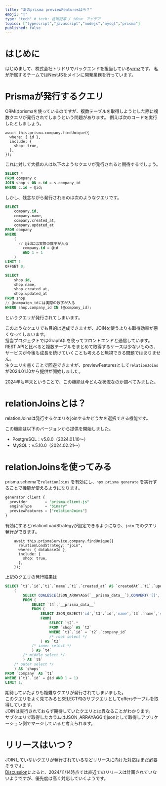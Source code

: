 ```yaml
---
title: "あのprisma previewFeaturesは今？"
emoji: "🤔"
type: "tech" # tech: 技術記事 / idea: アイデア
topics: ["typescript","javascript","nodejs","mysql","prisma"]
published: false
---
```

# はじめに

はじめまして、株式会社トリドリでバックエンドを担当している[yrmz](https://x.com/yary_engineer)です。
私が所属するチームではNestJSをメインに開発業務を行っています。

# Prismaが発行するクエリ

ORMはprismaを使っているのですが、複数テーブルを取得しようとした際に複数クエリが発行されてしまうという問題があります。
例えば次のコードを実行したとしましょう。

```tsx
await this.prisma.company.findUnique({
  where: { id },
  include: {
    shop: true,
  },
});
```

これに対して大抵の人は以下のようなクエリが発行されると期待するでしょう。

```sql
SELECT *
FROM company c
JOIN shop s ON c.id = s.company_id
WHERE c.id = @id;
```

しかし、残念ながら発行されるのは次のようなクエリです。

```sql
SELECT
    company.id,
    company.name,
    company.created_at,
    company.updated_at
FROM company
WHERE
    (
      // @idには実際の数字が入る
        company.id = @id
        AND 1 = 1
    )
LIMIT 1
OFFSET 0;

SELECT
    shop.id,
    shop.name,
    shop.created_at,
    shop.updated_at
FROM shop
// @campaign_idには実際の数字が入る
WHERE shop.company_id IN (@company_id);
```

というクエリが発行されてしまいます。

このようなクエリでも目的は達成できますが、JOINを使うよりも取得効率が悪くなってしまいます。<br/>
担当プロジェクトではGraphQLを使ってフロントエンドと通信しています。REST APIと比べると複数テーブルをまとめて取得するケースは少ないものの、サービスが今後も成長を続けていくことも考えると無視できる問題ではありません。<br/>
生クエリを書くことで回避できますが、previewFeaturesとして`relationJoins`が2024.01.10から提供が開始しました。

2024年も年末ということで、この機能は今どんな状況なのか調べてみました。

# relationJoinsとは？

relationJoinsは発行するクエリをjoinするかどうかを選択できる機能です。

この機能は以下のバージョンから提供を開始しました。

- PostgreSQL：v5.8.0（2024.01.10〜）
- MySQL：v.5.10.0（2024.02.21〜）

# relationJoinsを使ってみる

prisma.schemaで`relationJoins` を有効にし、`npx prisma generate` を実行することで機能が使えるようになります。

```sql
generator client {
  provider        = "prisma-client-js"
  engineType      = "binary"
  previewFeatures = ["relationJoins"]
}
```

有効にするとrelationLoadStrategyが設定できるようになり、`join` でのクエリ発行ができます。

```tsx
    await this.prismaService.company.findUnique({
      relationLoadStrategy: "join",
      where: { databaseId },
      include: {
        shop: true,
      },
    });
```

上記のクエリの発行結果は

```sql
SELECT `t1`.`id`,`t1`.`name`,`t1`.`created_at` AS `createdAt`,`t1`.`updated_at` AS `updatedAt`,
    (
        SELECT COALESCE(JSON_ARRAYAGG(`__prisma_data__`),CONVERT('[]', JSON)) AS `__prisma_data__`
        FROM (
            SELECT `t4`.`__prisma_data__`
            FROM (
                SELECT JSON_OBJECT('id',`t3`.`id`,'name',`t3`.`name`,'createdAt',`t3`.`created_at`,'updatedAt',`t3`.`updated_at`) AS `__prisma_data__`
                FROM(
                    SELECT `t2`.*
                    FROM `shop` AS `t2`
                    WHERE `t1`.`id` = `t2`.`company_id`
                    /* root select */
                ) AS `t3`
            /* inner select */
            ) AS `t4`
        /* middle select */
        ) AS `t5`
    /* outer select */
    ) AS `shops`
FROM `company` AS `t1`
WHERE (`t1`.`id` = @id AND 1 = 1)
LIMIT 1;
```

期待していたよりも複雑なクエリが発行されてしまいました。<br/>
このクエリをよく見てみるとSELECT句のサブクエリとしてoffersテーブルを取得しています。<br/>
JOINは実行されておらず期待していたクエリとは異なることがわかります。<br/>
サブクエリで取得したカラムはJSON_ARRAYAGGでjsonとして取得しアプリケーション側でマージしていると考えられます。

# **リリースはいつ？**

JOINしていないクエリが発行されているなどリリースに向けた対応はまだ必要そうです。<br/>
[Discussion](https://github.com/prisma/prisma/discussions/22288#discussioncomment-11253221)によると、2024/11/14時点では直近でのリリースは計画されていないようですが、優先度は高く対応していくようです。
